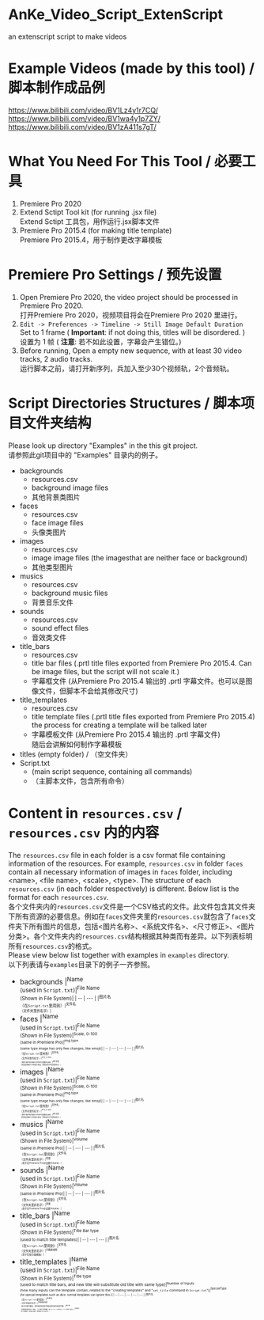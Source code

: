 # AnKe_Video_Script_ExtenScript
 an extenscript script to make videos

# Example Videos (made by this tool) / 脚本制作成品例
https://www.bilibili.com/video/BV1Lz4y1r7CQ/ <br/>
https://www.bilibili.com/video/BV1wa4y1p7ZY/ <br/>
https://www.bilibili.com/video/BV1zA411s7gT/ <br/>

# What You Need For This Tool / 必要工具
1. Premiere Pro 2020
2. Extend Sctipt Tool kit (for running .jsx file) <br/> Extend Sctipt 工具包，用作运行.jsx脚本文件
3. Premiere Pro 2015.4 (for making title template) <br/> Premiere Pro 2015.4，用于制作更改字幕模板

# Premiere Pro Settings / 预先设置
1. Open Premiere Pro 2020, the video project should be processed in Premiere Pro 2020. <br/>
打开Premiere Pro 2020，视频项目将会在Premiere Pro 2020 里进行。
2. `Edit -> Preferences -> Timeline -> Still Image Default Duration`  <br/>
Set to 1 frame ( **Important**: if not doing this, titles will be disordered. )<br/>
设置为 1 帧 ( **注意**: 若不如此设置，字幕会产生错位。)
3. Before running, Open a empty new sequence, with at least 30 video tracks, 2 audio tracks.<br/>
运行脚本之前，请打开新序列，兵加入至少30个视频轨，2个音频轨。


# Script Directories Structures / 脚本项目文件夹结构
Please look up directory "Examples" in the this git project. <br/>
请参照此git项目中的 "Examples" 目录内的例子。
* backgrounds
  * resources.csv
  * background image files
  * 其他背景类图片
* faces
  * resources.csv
  * face image files
  * 头像类图片
* images
  * resources.csv
  * image image files (the imagesthat are neither  face or background)
  * 其他类型图片
* musics
  * resources.csv
  * background music files
  * 背景音乐文件
* sounds
  * resources.csv
  * sound effect files
  * 音效类文件
* title_bars
  * resources.csv
  * title bar files (.prtl title files exported from Premiere Pro 2015.4. Can be image files, but the script will not scale it.)
  * 字幕框文件 (从Premiere Pro 2015.4 输出的 .prtl 字幕文件。也可以是图像文件，但脚本不会给其修改尺寸)
* title_templates
  * resources.csv
  * title template files (.prtl title files exported from Premiere Pro 2015.4) <br/>
    the process for creating a template will be talked later 
  * 字幕模板文件 (从Premiere Pro 2015.4 输出的 .prtl 字幕文件)<br/>
    随后会讲解如何制作字幕模板
* titles  (empty folder) / （空文件夹）
* Script.txt
  * (main script sequence, containing all commands)
  * （主脚本文件，包含所有命令）

# Content in `resources.csv` / `resources.csv` 内的内容
The `resources.csv` file in each folder is a csv format file containing information of the resources. For example, `resources.csv` in folder `faces` contain all necessary information of images in `faces` folder, including \<name\>, \<file name\>, \<scale\>, \<type\>. The structure of each `resources.csv` (in each folder respectively) is different. Below list is the format for each `resources.csv`. <br/>
各个文件夹内的`resources.csv`文件是一个CSV格式的文件。此文件包含其文件夹下所有资源的必要信息。例如在`faces`文件夹里的`resources.csv`就包含了`faces`文件夹下所有图片的信息，包括\<图片名称\>、\<系统文件名\>、\<尺寸修正\>、\<图片分类\>。各个文件夹内的`resources.csv`结构根据其种类而有差异。以下列表标明所有`resources.csv`的格式。<br/>
Please view below list together with examples in `examples` directory.<br/>
以下列表请与`examples`目录下的例子一齐参照。
* backgrounds
  |<sup>Name <br/>(used in `Script.txt`)|<sup>File Name <br/>(Shown in File System)|
  | -- | --- |
  |<sup>图片名<br/>（在`Script.txt`里用到）|<sup>文件名<br/>（文件夹里的名字）|
* faces
  |<sup>Name <br/>(used in `Script.txt`)|<sup>File Name <br/>(Shown in File System)|<sup>Scale, 0-100<br/>(same in Premiere Pro)|<sup>img type <br/>(same type image has only few changes, like emoji)|
  | -- | --- | --- | --- |
  |<sup>图片名<br/>（在`Script.txt`里用到）|<sup>文件名<br/>（文件夹里的名字）|<sup>尺寸,0-100<br/>（用于在Premiere Pro中设置Scale）|<sup>图片类型<br/>（同类型的图片只有很少变动，例如动作不变表情变化）|
* images
  |<sup>Name <br/>(used in `Script.txt`)|<sup>File Name <br/>(Shown in File System)|<sup>Scale, 0-100<br/>(same in Premiere Pro)|<sup>img type <br/>(same type image has only few changes, like emoji)|
  | -- | --- | --- | --- |
  |<sup>图片名<br/>（在`Script.txt`里用到）|<sup>文件名<br/>（文件夹里的名字）|<sup>尺寸,0-100<br/>（用于在Premiere Pro中设置Scale）|<sup>图片类型<br/>（同类型的图片只有很少变动，例如动作不变表情变化）|
* musics
  |<sup>Name <br/>(used in `Script.txt`)|<sup>File Name <br/>(Shown in File System)|<sup>Volume<br/>(same in Premiere Pro)|
  | -- | --- | --- |
  |<sup>图片名<br/>（在`Script.txt`里用到）|<sup>文件名<br/>（文件夹里的名字）|<sup>音量<br/>（用于在Premiere Pro中设置Volume）|
* sounds
  |<sup>Name <br/>(used in `Script.txt`)|<sup>File Name<br/> (Shown in File System)|<sup>Volume<br/>(same in Premiere Pro)|
  | -- | --- | --- |
  |<sup>图片名<br/>（在`Script.txt`里用到）|<sup>文件名<br/>（文件夹里的名字）|<sup>音量<br/>（用于在Premiere Pro中设置Volume）|
* title_bars
  |<sup>Name <br/>(used in `Script.txt`)|<sup>File Name<br/> (Shown in File System)|<sup>Title Bar type<br/> (used to match title templates)|
  | -- | --- | --- | 
  |<sup>图片名<br/>（在`Script.txt`里用到）|<sup>文件名<br/>（文件夹里的名字）|<sup>字幕框类型<br/>（用于匹配字幕模板）|
* title_templates
  |<sup>Name <br/>(used in `Script.txt`)|<sup>File Name <br/>(Shown in File System)|<sup>Title type <br/>(used to match title bars, and new title will substitute old title with same type)|<sup>Number of Inputs <br/>(how many inputs can the template contain, related to the "creating templates" and "`set_title` command in `Script.txt`")|<sup>SpecialType <br/>(for special templates such as dice. normal templates can ignore this.)|
  | -- | --- | --- | --- | --- | 
  |<sup>图片名<br/>（在`Script.txt`里用到）|<sup>文件名<br/>（文件夹里的名字）|<sup>字幕模板类型<br/>（用于匹配字幕框，同时新的同类型字幕会替代原同类型字幕）| <sup>输入量<br/>（字幕最多能有多少个输入，与 “制作字母模板” 和 “`Script.txt`中的`set_title`命令” 相关）|<sup>特殊类型<br/>（用于特殊模板，例如骰子模板。通常模板可以无视此项）|
